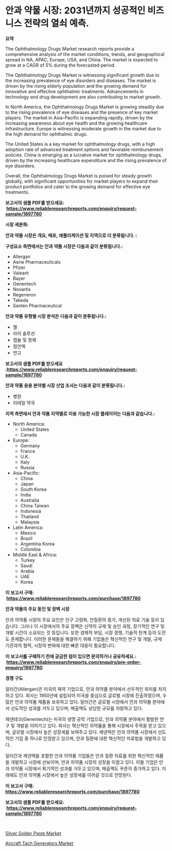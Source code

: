 <p><h1>안과 약물 시장: 2031년까지 성공적인 비즈니스 전략의 열쇠 예측.</h1></p><p><strong>요약</strong></p>
<p><p>The Ophthalmology Drugs Market research reports provide a comprehensive analysis of the market conditions, trends, and geographical spread in NA, APAC, Europe, USA, and China. The market is expected to grow at a CAGR of 5% during the forecasted period.</p><p>The Ophthalmology Drugs Market is witnessing significant growth due to the increasing prevalence of eye disorders and diseases. The market is driven by the rising elderly population and the growing demand for innovative and effective ophthalmic treatments. Advancements in technology and drug development are also contributing to market growth.</p><p>In North America, the Ophthalmology Drugs Market is growing steadily due to the rising prevalence of eye diseases and the presence of key market players. The market in Asia-Pacific is expanding rapidly, driven by the increasing awareness about eye health and the growing healthcare infrastructure. Europe is witnessing moderate growth in the market due to the high demand for ophthalmic drugs.</p><p>The United States is a key market for ophthalmology drugs, with a high adoption rate of advanced treatment options and favorable reimbursement policies. China is emerging as a lucrative market for ophthalmology drugs, driven by the increasing healthcare expenditure and the rising prevalence of eye disorders.</p><p>Overall, the Ophthalmology Drugs Market is poised for steady growth globally, with significant opportunities for market players to expand their product portfolios and cater to the growing demand for effective eye treatments.</p></p>
<p><strong>보고서의 샘플 PDF를 받으세요: &nbsp;<a href="https://www.reliableresearchreports.com/enquiry/request-sample/1897780">https://www.reliableresearchreports.com/enquiry/request-sample/1897780</a></strong></p>
<p><strong>시장 세분화:</strong></p>
<p><strong> 안과 약품 시장은 개요, 배포, 애플리케이션 및 지역으로 더 분류됩니다. :</strong></p>
<p><strong>구성요소 측면에서는 안과 약품 시장은 다음과 같이 분류됩니다.:</strong></p>
<p><ul><li>Allergan</li><li>Aerie Pharmaceuticals</li><li>Pfizer</li><li>Valeant</li><li>Bayer</li><li>Genentech</li><li>Novartis</li><li>Regeneron</li><li>Takeda</li><li>Santen Pharmaceutical</li></ul></p>
<p><strong> 안과 약품 유형별 시장 분석은 다음과 같이 분류됩니다.:</strong></p>
<p><ul><li>젤</li><li>아이 솔루션</li><li>캡슐 및 정제</li><li>점안액</li><li>연고</li></ul></p>
<p><strong>보고서의 샘플 PDF를 받으세요 :<a href="https://www.reliableresearchreports.com/enquiry/request-sample/1897780">https://www.reliableresearchreports.com/enquiry/request-sample/1897780</a></strong></p>
<p><strong> 안과 약품 응용 분야별 시장 산업 조사는 다음과 같이 분류됩니다.:</strong></p>
<p><ul><li>병원</li><li>리테일 약국</li></ul></p>
<p><strong>지역 측면에서 안과 약품 지역별로 이용 가능한 시장 플레이어는 다음과 같습니다.:</strong></p>
<p><ul>
    <li>
        North America:
        <ul>
            <li>United States</li>
            <li>Canada</li>
        </ul>
    </li>
    <li>
        Europe:
        <ul>
            <li>Germany</li>
            <li>France</li>
            <li>U.K.</li>
            <li>Italy</li>
            <li>Russia</li>
        </ul>
    </li>
    <li>
        Asia-Pacific:
        <ul>
            <li>China</li>
            <li>Japan</li>
            <li>South Korea</li>
            <li>India</li>
            <li>Australia</li>
            <li>China Taiwan</li>
            <li>Indonesia</li>
            <li>Thailand</li>
            <li>Malaysia</li>
        </ul>
    </li>
    <li>
        Latin America:
        <ul>
            <li>Mexico</li>
            <li>Brazil</li>
            <li>Argentina Korea</li>
            <li>Colombia</li>
        </ul>
    </li>
    <li>
        Middle East & Africa:
        <ul>
            <li>Turkey</li>
            <li>Saudi</li>
            <li>Arabia</li>
            <li>UAE</li>
            <li>Korea</li>
        </ul>
    </li>
    </ul></p>
<p><strong>이 보고서 구매: &nbsp;<a href="https://www.reliableresearchreports.com/purchase/1897780">https://www.reliableresearchreports.com/purchase/1897780</a></strong></p>
<p><strong>안과 약품의 주요 동인 및 장벽 시장</strong></p>
<p><p>안과 의약품 시장의 주요 요인은 인구 고령화, 안질환의 증가, 개선된 의료 기술 등이 있습니다. 그러나 이 시장에서의 주요 장벽은 신약의 규제 및 승인 과정, 장기적인 연구 및 개발 시간이 소요되는 것 등입니다. 또한 경제적 부담, 시장 경쟁, 기술적 한계 등의 도전도 존재합니다. 이러한 문제들을 해결하기 위해 기업들은 혁신적인 연구 및 개발, 규제 기관과의 협력, 시장의 변화에 대한 빠른 대응이 필요합니다.</p></p>
<p><strong>이 보고서를 구매하기 전에 궁금한 점이 있으면 문의하거나 공유하세요.: &nbsp;<a href="https://www.reliableresearchreports.com/enquiry/pre-order-enquiry/1897780">https://www.reliableresearchreports.com/enquiry/pre-order-enquiry/1897780</a></strong></p>
<p><strong>경쟁 구도</strong></p>
<p><p>알러간(Allergan)은 미국의 제약 기업으로, 안과 의약품 분야에서 선두적인 위치를 차지하고 있다. 회사는 1950년에 설립되어 미국을 중심으로 글로벌 시장에 진출하였으며, 수 많은 안과 의약품 제품을 보유하고 있다. 알러간은 글로벌 시장에서 안과 의약품 분야에서 선도적인 성과를 거두고 있으며, 매출액도 상당한 규모를 자랑하고 있다.</p><p>제넨테크(Genentech)는 미국의 생명 공학 기업으로, 안과 의약품 분야에서 활발한 연구 및 개발을 이어가고 있다. 회사는 혁신적인 의약품을 통해 시장에서 주목을 받고 있으며, 글로벌 시장에서 높은 성장세를 보여주고 있다. 제넨텍은 안과 의약품 시장에서 선도적인 기업 중 하나로 인정받고 있으며, 안과 질환에 대한 혁신적인 치료법을 개발하고 있다.</p><p>알러간과 제넨텍을 포함한 안과 의약품 기업들은 안과 질환 치료를 위한 혁신적인 제품을 개발하고 시장에 선보이며, 안과 의약품 시장의 성장을 이끌고 있다. 이들 기업은 안과 의약품 시장에서 획기적인 성과를 거두고 있으며, 매출액도 꾸준히 증가하고 있다. 미래에도 안과 의약품 시장에서 높은 성장세를 이어갈 것으로 전망된다.</p></p>
<p><strong>이 보고서 구매: &nbsp; <a href="https://www.reliableresearchreports.com/purchase/1897780">https://www.reliableresearchreports.com/purchase/1897780</a></strong></p>
<p><strong>보고서의 샘플 PDF를 받으세요: &nbsp;<a href="https://www.reliableresearchreports.com/enquiry/request-sample/1897780">https://www.reliableresearchreports.com/enquiry/request-sample/1897780</a></strong><strong></strong></p>
<p>&nbsp;</p>
<p><p><a href="https://github.com/Hazelklievgspy6vdcsmu106w/Market-Research-Report-List-1/blob/main/silver-solder-paste-market.md">Silver Solder Paste Market</a></p><p><a href="https://picayune-night-cbd.notion.site/Aircraft-Tach-Generators-Market-Offers-Provide-Insightful-Data-for-the-Time-Period-from-2024-to-2031-28d58d63176e4398a4e66d758707b164">Aircraft Tach Generators Market</a></p></p>